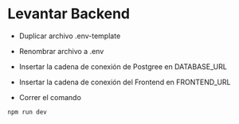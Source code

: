 

# Levantar Backend

* Duplicar archivo .env-template
* Renombrar archivo a .env
* Insertar la cadena de conexión de Postgree en DATABASE_URL
* Insertar la cadena de conexión del Frontend en FRONTEND_URL

* Correr el comando
```
npm run dev
```
